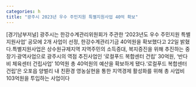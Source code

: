 ```yaml
---
categories: h
title: "광주시 2023년 우수 주민지원 특별지원사업 40억 확보"
---
```

[경기남부저널] 광주시는 한강수계관리위원회가 주관한 ‘2023년도 우수 주민지원 특별지원사업’ 공모에 2개 사업이 선정, 한강수계관리기금 40억원을 확보했다고 22일 밝혔다.특별지원사업은 상수원규제지역 지역주민의 소득증대, 복지증진을 위해 추진하는 중장기·광역사업으로 광주시의 역점 추진사업인 ‘로컬푸드 복합센터 건립’ 30억원, ‘반다비 체육센터 건립사업’ 10억원 총 40억원의 예산을 확보하게 됐다.‘로컬푸드 복합센터 건립’은 오포읍 양벌리 내 친환경 영농실현을 통한 지역경제 활성화를 위해 총 사업비 103억원을 투입하는 사업이다
